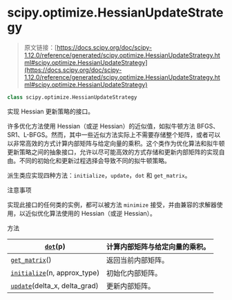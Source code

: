 # scipy.optimize.HessianUpdateStrategy

> 原文链接：[https://docs.scipy.org/doc/scipy-1.12.0/reference/generated/scipy.optimize.HessianUpdateStrategy.html#scipy.optimize.HessianUpdateStrategy](https://docs.scipy.org/doc/scipy-1.12.0/reference/generated/scipy.optimize.HessianUpdateStrategy.html#scipy.optimize.HessianUpdateStrategy)

```py
class scipy.optimize.HessianUpdateStrategy
```

实现 Hessian 更新策略的接口。

许多优化方法使用 Hessian（或逆 Hessian）的近似值，如拟牛顿方法 BFGS、SR1、L-BFGS。然而，其中一些近似方法实际上不需要存储整个矩阵，或者可以以非常高效的方式计算内部矩阵与给定向量的乘积。这个类作为优化算法和拟牛顿更新策略之间的抽象接口，允许以尽可能高效的方式存储和更新内部矩阵的实现自由。不同的初始化和更新过程选择会导致不同的拟牛顿策略。

派生类应实现四种方法：`initialize`，`update`，`dot` 和 `get_matrix`。

注意事项

实现此接口的任何类的实例，都可以被方法 `minimize` 接受，并由兼容的求解器使用，以近似优化算法使用的 Hessian（或逆 Hessian）。

方法

| [`dot`](https://docs.scipy.org/doc/scipy-1.12.0/reference/generated/scipy.optimize.HessianUpdateStrategy.dot.html#scipy.optimize.HessianUpdateStrategy.dot "scipy.optimize.HessianUpdateStrategy.dot")(p) | 计算内部矩阵与给定向量的乘积。 |
| --- | --- |
| [`get_matrix`](https://docs.scipy.org/doc/scipy-1.12.0/reference/generated/scipy.optimize.HessianUpdateStrategy.get_matrix.html#scipy.optimize.HessianUpdateStrategy.get_matrix "scipy.optimize.HessianUpdateStrategy.get_matrix")() | 返回当前内部矩阵。 |
| [`initialize`](https://docs.scipy.org/doc/scipy-1.12.0/reference/generated/scipy.optimize.HessianUpdateStrategy.initialize.html#scipy.optimize.HessianUpdateStrategy.initialize "scipy.optimize.HessianUpdateStrategy.initialize")(n, approx_type) | 初始化内部矩阵。 |
| [`update`](https://docs.scipy.org/doc/scipy-1.12.0/reference/generated/scipy.optimize.HessianUpdateStrategy.update.html#scipy.optimize.HessianUpdateStrategy.update "scipy.optimize.HessianUpdateStrategy.update")(delta_x, delta_grad) | 更新内部矩阵。 |
